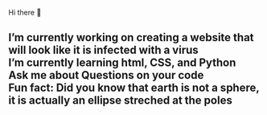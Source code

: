  Hi there 👋


 I’m currently working on creating a website that will look like it is infected with a virus<br>
  I’m currently learning html, CSS, and Python<br>
 Ask me about Questions on your code<br>
  Fun fact: Did you know that earth is not a sphere, it is actually an ellipse streched at the poles
--
